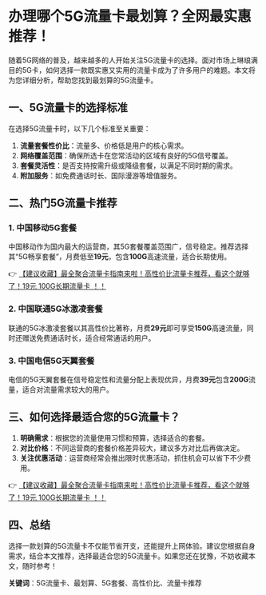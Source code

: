 # 办理哪个5G流量卡最划算？全网最实惠推荐！

随着5G网络的普及，越来越多的人开始关注5G流量卡的选择。面对市场上琳琅满目的5G卡，如何选择一款既实惠又实用的流量卡成为了许多用户的难题。本文将为您详细分析，帮助您找到最划算的5G流量卡。

## 一、5G流量卡的选择标准

在选择5G流量卡时，以下几个标准至关重要：

1. **流量套餐性价比**：流量多、价格低是用户的核心需求。
2. **网络覆盖范围**：确保所选卡在您常活动的区域有良好的5G信号覆盖。
3. **套餐灵活性**：是否支持按需升级或降级套餐，以满足不同时期的需求。
4. **附加服务**：如免费通话时长、国际漫游等增值服务。

## 二、热门5G流量卡推荐

### 1. 中国移动5G套餐
中国移动作为国内最大的运营商，其5G套餐覆盖范围广，信号稳定。推荐选择其“5G畅享套餐”，月费低至**19元**，包含**100G**高速流量，适合长期使用。

👉 [【建议收藏】最全聚合流量卡指南来啦！高性价比流量卡推荐，看这个就够了！19元 100G长期流量卡 ！！](https://bit.ly/Liuliangka)

### 2. 中国联通5G冰激凌套餐
联通的5G冰激凌套餐以其高性价比著称，月费**29元**即可享受**150G**高速流量，同时还赠送免费通话时长，适合经常通话的用户。

### 3. 中国电信5G天翼套餐
电信的5G天翼套餐在信号稳定性和流量分配上表现优异，月费**39元**包含**200G**流量，适合对流量需求较大的用户。

## 三、如何选择最适合您的5G流量卡？

1. **明确需求**：根据您的流量使用习惯和预算，选择适合的套餐。
2. **对比价格**：不同运营商的套餐价格差异较大，建议多方对比后再做决定。
3. **关注优惠活动**：运营商经常会推出限时优惠活动，抓住机会可以省下不少费用。

👉 [【建议收藏】最全聚合流量卡指南来啦！高性价比流量卡推荐，看这个就够了！19元 100G长期流量卡 ！！](https://bit.ly/Liuliangka)

## 四、总结

选择一款划算的5G流量卡不仅能节省开支，还能提升上网体验。建议您根据自身需求，结合本文推荐，选择最适合您的5G流量卡。如果您还在犹豫，不妨收藏本文，随时参考！

**关键词**：5G流量卡、最划算、5G套餐、高性价比、流量卡推荐